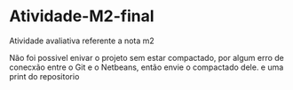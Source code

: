 # Atividade-M2-final
Atividade avaliativa referente a nota m2

Não foi possivel enivar o projeto sem estar compactado, por algum erro de conecxão entre o Git e o Netbeans, então envie o compactado dele. e uma print do repositorio

